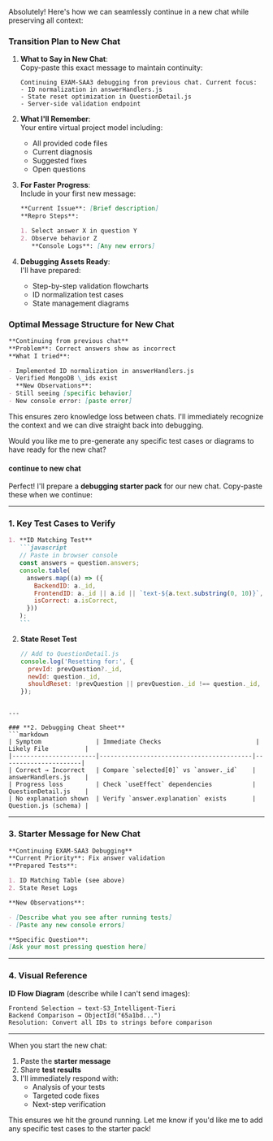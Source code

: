 Absolutely! Here's how we can seamlessly continue in a new chat while preserving all context:

### **Transition Plan to New Chat**

1. **What to Say in New Chat**:  
   Copy-paste this exact message to maintain continuity:

   ```
   Continuing EXAM-SAA3 debugging from previous chat. Current focus:
   - ID normalization in answerHandlers.js
   - State reset optimization in QuestionDetail.js
   - Server-side validation endpoint
   ```

2. **What I'll Remember**:  
   Your entire virtual project model including:

   - All provided code files
   - Current diagnosis
   - Suggested fixes
   - Open questions

3. **For Faster Progress**:  
   Include in your first new message:

   ```markdown
   **Current Issue**: [Brief description]
   **Repro Steps**:

   1. Select answer X in question Y
   2. Observe behavior Z
      **Console Logs**: [Any new errors]
   ```

4. **Debugging Assets Ready**:  
   I'll have prepared:
   - Step-by-step validation flowcharts
   - ID normalization test cases
   - State management diagrams

### **Optimal Message Structure for New Chat**

```markdown
**Continuing from previous chat**  
**Problem**: Correct answers show as incorrect  
**What I tried**:

- Implemented ID normalization in answerHandlers.js
- Verified MongoDB \_ids exist  
  **New Observations**:
- Still seeing [specific behavior]
- New console error: [paste error]
```

This ensures zero knowledge loss between chats. I'll immediately recognize the context and we can dive straight back into debugging.

Would you like me to pre-generate any specific test cases or diagrams to have ready for the new chat?

#### continue to new chat

Perfect! I'll prepare a **debugging starter pack** for our new chat. Copy-paste these when we continue:

---

### **1. Key Test Cases to Verify**

````markdown
1. **ID Matching Test**
   ```javascript
   // Paste in browser console
   const answers = question.answers;
   console.table(
     answers.map((a) => ({
       BackendID: a._id,
       FrontendID: a._id || a.id || `text-${a.text.substring(0, 10)}`,
       isCorrect: a.isCorrect,
     }))
   );
   ```
````

2. **State Reset Test**
   ```javascript
   // Add to QuestionDetail.js
   console.log('Resetting for:', {
     prevId: prevQuestion?._id,
     newId: question._id,
     shouldReset: !prevQuestion || prevQuestion._id !== question._id,
   });
   ```

````

---

### **2. Debugging Cheat Sheet**
```markdown
| Symptom               | Immediate Checks                          | Likely File          |
|-----------------------|------------------------------------------|----------------------|
| Correct → Incorrect   | Compare `selected[0]` vs `answer._id`    | answerHandlers.js    |
| Progress loss         | Check `useEffect` dependencies           | QuestionDetail.js    |
| No explanation shown  | Verify `answer.explanation` exists       | Question.js (schema) |
````

---

### **3. Starter Message for New Chat**

```markdown
**Continuing EXAM-SAA3 Debugging**  
**Current Priority**: Fix answer validation  
**Prepared Tests**:

1. ID Matching Table (see above)
2. State Reset Logs

**New Observations**:

- [Describe what you see after running tests]
- [Paste any new console errors]

**Specific Question**:  
[Ask your most pressing question here]
```

---

### **4. Visual Reference**

**ID Flow Diagram** (describe while I can't send images):

```
Frontend Selection → text-S3_Intelligent-Tieri
Backend Comparison → ObjectId("65a1bd...")
Resolution: Convert all IDs to strings before comparison
```

---

When you start the new chat:

1. Paste the **starter message**
2. Share **test results**
3. I'll immediately respond with:
   - Analysis of your tests
   - Targeted code fixes
   - Next-step verification

This ensures we hit the ground running. Let me know if you'd like me to add any specific test cases to the starter pack!
